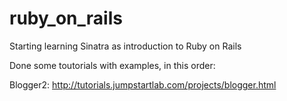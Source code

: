 # ruby_on_rails

Starting learning Sinatra as introduction to Ruby on Rails

Done some toutorials with examples, in this order:

Blogger2: http://tutorials.jumpstartlab.com/projects/blogger.html